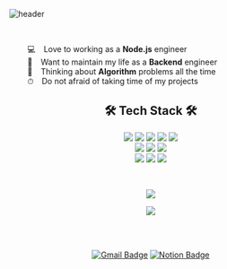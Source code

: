 ![header](https://capsule-render.vercel.app/api?type=soft&color=auto&height=150&section=header&text=Garden&fontSize=70&animation=twinkling)

<br>

<p>
  &ensp;&ensp;&ensp;&ensp; 💻 &ensp; Love to working as a <b>Node.js</b> engineer <br>
  &ensp;&ensp;&ensp;&ensp; 🤔 &ensp; Want to maintain my life as a <b>Backend</b> engineer <br>
  &ensp;&ensp;&ensp;&ensp; 📖 &ensp; Thinking about <b>Algorithm</b> problems all the time <br>
  &ensp;&ensp;&ensp;&ensp; ⏱ &ensp; Do not afraid of taking time of my projects <br>
</p>

<h2 align="center"> 🛠 Tech Stack 🛠 </h2>

<p align="center">
  <img src="https://img.shields.io/badge/Node.js-2F9D27?style=flat-square&logo=Node.js&logoColor=white"/>
  <img src="https://img.shields.io/badge/typescript-2478FF?style=flat-square&logo=Typescript&logoColor=white"/>
  <img src="https://img.shields.io/badge/javascript-FFE400?style=flat-square&logo=javascript&logoColor=white"/>
  <img src="https://img.shields.io/badge/mongodb-22741C?style=flat-square&logo=mongodb&logoColor=white"/>
  <img src="https://img.shields.io/badge/AWS-FF5E00?style=flat-square&logo=AmazonAWS&logoColor=white"/>
  <br>
  <img src="https://img.shields.io/badge/python-4374D9?style=flat-square&logo=python&logoColor=white"/>
  <img src="https://img.shields.io/badge/django-234200?style=flat-square&logo=django&logoColor=white"/>
  <img src="https://img.shields.io/badge/flask-000000?style=flat-square&logo=flask&logoColor=white"/>
  <br>
  <img src="https://img.shields.io/badge/C Language-003399?style=flat-square&logo=c&logoColor=white"/>
  <img src="https://img.shields.io/badge/HTML-FF5E00?style=flat-square&logo=HTML5&logoColor=white"/>
  <img src="https://img.shields.io/badge/CSS-4374D9?style=flat-square&logo=CSS3&logoColor=white"/>
</p>

<br>

<p align="center">
  <a href="https://hits.seeyoufarm.com">
    <img src="https://hits.seeyoufarm.com/api/count/incr/badge.svg?url=https%3A%2F%2Fgithub.com%2Fga-den&count_bg=%2341B883&title_bg=%23CDC2C2&icon=github.svg&icon_color=%23E7E7E7&title=hits&edge_flat=false"/>
  </a>
</p>


<p align="center">
  <img src="https://github-readme-stats.vercel.app/api?username=gar-den&show_icons=true&theme=solarized-light">
</p>

<br><br>

<div align=center>

  [![Gmail Badge](https://img.shields.io/badge/Gmail-d14836?style=flat-square&logo=Gmail&logoColor=white&link=mailto:prepella3@gmail.com)](mailto:prepella3@gmail.com)
  [![Notion Badge](https://img.shields.io/badge/Notion-444444?style=flat-square&logo=notion&link=https://wirehaired-snapper-f57.notion.site/Garden-s-notion-b7b614e91e4a4a2886f440a954c12bc1)](https://wirehaired-snapper-f57.notion.site/Garden-s-notion-b7b614e91e4a4a2886f440a954c12bc1) 
  
</div>
